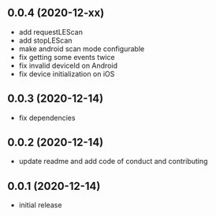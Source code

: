 ## 0.0.4 (2020-12-xx)

- add requestLEScan
- add stopLEScan
- make android scan mode configurable
- fix getting some events twice
- fix invalid deviceId on Android
- fix device initialization on iOS

## 0.0.3 (2020-12-14)

- fix dependencies

## 0.0.2 (2020-12-14)

- update readme and add code of conduct and contributing

## 0.0.1 (2020-12-14)

- initial release
